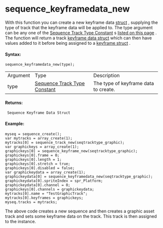 # sequence_keyframedata_new

With this function you can create a new keyframe data
[struct](../../../GML_Overview/Structs) , supplying the type of
track that the keyframe data will be applied to. The type argument can
be any one of the [Sequence Track Type
Constant](../../../../../GameMaker_Language/GML_Reference/Asset_Management/Sequences/Sequence_Structs/The_Track_Struct#type)
s [listed on this page](Sequence_Structs/The_Track_Struct) . The
function will return a track [keyframe data
struct](Sequence_Structs/The_Keyframe_Data_Struct) which can then
have values added to it before being assigned to a [keyframe
struct](Sequence_Structs/The_Keyframe_Struct) .

#### Syntax:

``` gml
sequence_keyframedata_new(type);
```

|          |                                                                                                                                                         |                                      |
|----------|---------------------------------------------------------------------------------------------------------------------------------------------------------|--------------------------------------|
| Argument | Type                                                                                                                                                    | Description                          |
| type     |  [Sequence Track Type Constant](../../../../../GameMaker_Language/GML_Reference/Asset_Management/Sequences/Sequence_Structs/The_Track_Struct#type)  | The type of keyframe data to create. |

#### Returns:

``` gml
 Sequence Keyframe Data Struct
```

#### Example:

``` gml
myseq = sequence_create();
var mytracks = array_create(1);
mytracks[0] = sequence_track_new(seqtracktype_graphic);
var graphickeys = array_create(1);
graphickeys[0] = sequence_keyframe_new(seqtracktype_graphic);
graphickeys[0].frame = 0;
graphickeys[0].length = 1;
graphickeys[0].stretch = true;
graphickeys[0].disabled = false;
var graphickeydata = array_create(1);
graphickeydata[0] = sequence_keyframedata_new(seqtracktype_graphic);
graphickeydata[0].spriteIndex = spr_Platform;
graphickeydata[0].channel = 0;
graphickeys[0].channels = graphickeydata;
mytracks[0].name = "TestGraphicTrack";
mytracks[0].keyframes = graphickeys;
myseq.tracks = mytracks;
```

The above code creates a new sequence and then creates a graphic asset
track and sets some keyframe data on the track. This track is then
assigned to the instance.
